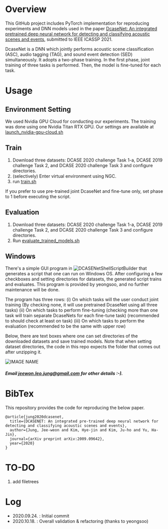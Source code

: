 # Overview
This GitHub project includes PyTorch implementation for reproducing experiments and DNN models used in the paper
[DcaseNet: An integrated pretrained deep neural network for detecting and classifying acoustic scenes and events]( https://arxiv.org/abs/2009.09642 ), submitted to IEEE ICASSP 2021.

DcaseNet is a DNN which jointly performs acoustic scene classification (ASC), audio tagging (TAG), and sound event detection (SED) simultaneously.
It adopts a two-phase training. In the first phase, joint training of three tasks is performed. Then, the model is fine-tuned for each task. 


# Usage

## Environment Setting
We used Nvidia GPU Cloud for conducting our experiments. The training was done using one Nvidia Titan RTX GPU. Our settings are available at [launch_nvidia-gpu-cloud.sh]( https://github.com/Jungjee/DcaseNet/blob/master/launch_nvidia-gpu-cloud.sh )

## Train

1. Download three datasets: DCASE 2020 challenge Task 1-a, DCASE 2019 challenge Task 2, and DCASE 2020 challenge Task 3 and configure directories.
2. (selectively) Enter virtual environment using NGC. 
3. run [train.sh](https://github.com/Jungjee/DcaseNet/blob/master/train.sh)

If you prefer to use pre-trained joint DcaseNet and fine-tune only,
set phase to 1 before executing the script. 


##  Evaluation

1. Download three datasets: DCASE 2020 challenge Task 1-a, DCASE 2019 challenge Task 2, and DCASE 2020 challenge Task 3 and configure directories.
2. Run [evaluate_trained_models.sh](https://github.com/Jungjee/DcaseNet/blob/master/evaluate_trained_models.sh)

## Windows
There's a simple GUI program in ![DCASENetShellScriptBuilder]([/DCASENetShellScriptBuilder/DCASENetShellScriptBuilder.exe]) that generates a script that one can run on Windows OS.
After configuring a few checkboxes and setting directories for datasets, the generated script trains and evaluates.
This program is provided by yeongsoo, and no further maintenance will be done. 

The program has three rows: 
  (i)   On which tasks will the user conduct joint training
        (By checking none, it will use pretrained DcaseNet using all three tasks)
  (ii)  On which tasks to perform fine-tuning 
        (checking more than one task will train separate DcaseNets for each fine-tune task)
        (recommended to should check at least on task)
  (iii) On which tasks to perform the evaluation
        (recommended to be the same with upper row)

Below, there are text boxes where one can set directories of the downloaded datasets and save trained models. 
Note that when setting dataset directories, the code in this repo expects the folder that comes out after unzipping it. 

![IMAGE NAME]([IMAGE_DIR])

##### Email jeewon.leo.jung@gmail.com for other details :-).

# BibTex

This repository provides the code for reproducing the below paper. 
```
@article{jung2020dcasenet,
  title={DCASENET: An integrated pre-trained deep neural network for detecting and classifying acoustic scenes and events},
  author={Jung, Jee-weon and Kim, Hye-jin and Kim, Ju-ho and Yu, Ha-Jin},
  journal={arXiv preprint arXiv:2009.09642},
  year={2020}
}
```

# TO-DO
1. add filetrees

# Log
- 2020.09.24. : Initial commit
- 2020.10.18. : Overall validation & refactoring (thanks to yeongsoo)


